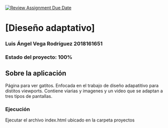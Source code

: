 [![Review Assignment Due Date](https://classroom.github.com/assets/deadline-readme-button-24ddc0f5d75046c5622901739e7c5dd533143b0c8e959d652212380cedb1ea36.svg)](https://classroom.github.com/a/MJ3L6qdi)
# [Dieseño adaptativo]
### Luis Ángel Vega Rodríguez 2018161651


### Estado del proyecto: 100%

## Sobre la aplicación
Página para ver gatitos. Enfocada en el trabajo de diseño adapatitivo para distitos viewports. Contiene viarias y imagenes y un video que se adaptan a tres tipos de pantallas.
### Ejecución
Ejecutar el archivo index.html ubicado en la carpeta proyectos
